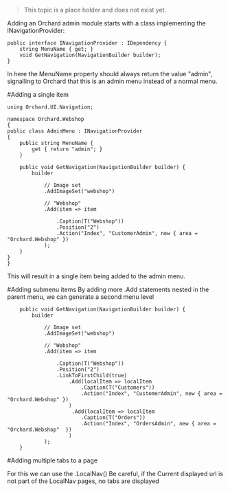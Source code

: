 > This topic is a place holder and does not exist yet.

Adding an Orchard admin module starts with a class implementing the INavigationProvider:
    
    public interface INavigationProvider : IDependency {
        string MenuName { get; }
        void GetNavigation(NavigationBuilder builder);
    }

In here the MenuName property should always return the value "admin", signalling to Orchard that this is an admin menu instead of a normal menu.

#Adding a single item

    using Orchard.UI.Navigation;
 
    namespace Orchard.Webshop 
    {
    public class AdminMenu : INavigationProvider
    {
        public string MenuName {
            get { return "admin"; }
        }
 
        public void GetNavigation(NavigationBuilder builder) {
            builder
                
                // Image set
                .AddImageSet("webshop")
 
                // "Webshop"
                .Add(item => item
 
                    .Caption(T("Webshop"))
                    .Position("2")
                    .Action("Index", "CustomerAdmin", new { area = "Orchard.Webshop" })       
                );
        }
    }
    }

This will result in a single item being added to the admin menu.

#Adding submenu items
By adding more .Add statements nested in the parent menu, we can generate a second menu level

        public void GetNavigation(NavigationBuilder builder) {
            builder
                
                // Image set
                .AddImageSet("webshop")
 
                // "Webshop"
                .Add(item => item
 
                    .Caption(T("Webshop"))
                    .Position("2")
                    .LinkToFirstChild(true)
                        .Add(localItem => localItem
                            .Caption(T("Customers"))
                            .Action("Index", "CustomerAdmin", new { area = "Orchard.Webshop" })
                        )
                         .Add(localItem => localItem
                            .Caption(T("Orders"))
                            .Action("Index", "OrdersAdmin", new { area = "Orchard.Webshop"  })
                        )
                );
        }

#Adding multiple tabs to a page

For this we can use the .LocalNav()
Be careful, if the Current displayed url is not part of the LocalNav pages, no tabs are displayed